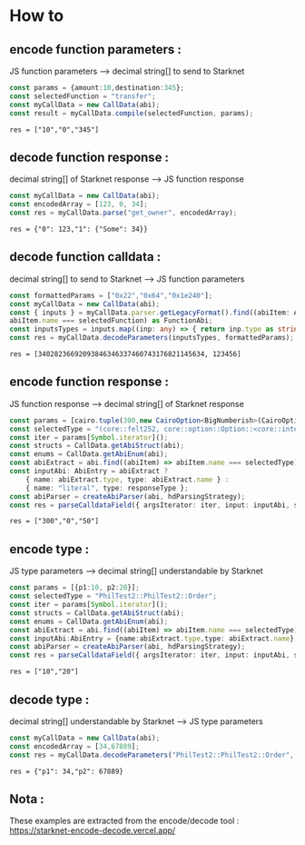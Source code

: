 # How to
## encode function parameters :
JS function parameters --> decimal string[] to send to Starknet
```typescript
const params = {amount:10,destination:345}; 
const selectedFunction = "transfer"; 
const myCallData = new CallData(abi);
const result = myCallData.compile(selectedFunction, params);
```
`res = ["10","0","345"]`

## decode function response :
decimal string[] of Starknet response --> JS function response
```typescript
const myCallData = new CallData(abi);
const encodedArray = [123, 0, 34]; 
const res = myCallData.parse("get_owner", encodedArray);
```
`res = {"0": 123,"1": {"Some": 34}}`

## decode function calldata :
decimal string[] to send to Starknet --> JS function parameters
```typescript
const formattedParams = ["0x22","0x64","0x1e240"];
const myCallData = new CallData(abi);
const { inputs } = myCallData.parser.getLegacyFormat().find((abiItem: AbiEntry) => 
abiItem.name === selectedFunction) as FunctionAbi;
const inputsTypes = inputs.map((inp: any) => { return inp.type as string });
const res = myCallData.decodeParameters(inputsTypes, formattedParams);
```
`res = [34028236692093846346337460743176821145634, 123456]`

## encode function response :
JS function response --> decimal string[] of Starknet response
```typescript
const params = [cairo.tuple(300,new CairoOption<BigNumberish>(CairoOptionVariant.Some,50))]; 
const selectedType = "(core::felt252, core::option::Option::<core::integer::u8>)"; 
const iter = params[Symbol.iterator](); 
const structs = CallData.getAbiStruct(abi);
const enums = CallData.getAbiEnum(abi);
const abiExtract = abi.find((abiItem) => abiItem.name === selectedType); 
const inputAbi: AbiEntry = abiExtract ? 
    { name: abiExtract.type, type: abiExtract.name } :
    { name: "literal", type: responseType };
const abiParser = createAbiParser(abi, hdParsingStrategy);
const res = parseCalldataField({ argsIterator: iter, input: inputAbi, structs, enums, parser: abiParser });
```
`res = ["300","0","50"]`

## encode type :
JS type parameters --> decimal string[] understandable by Starknet 
```typescript
const params = [{p1:10, p2:20}]; 
const selectedType = "PhilTest2::PhilTest2::Order"; 
const iter = params[Symbol.iterator](); 
const structs = CallData.getAbiStruct(abi);
const enums = CallData.getAbiEnum(abi);
const abiExtract = abi.find((abiItem) => abiItem.name === selectedType); 
const inputAbi:AbiEntry = {name:abiExtract.type,type: abiExtract.name};
const abiParser = createAbiParser(abi, hdParsingStrategy);
const res = parseCalldataField({ argsIterator: iter, input: inputAbi, structs, enums, parser: abiParser });
```
`res = ["10","20"]`

## decode type : 
decimal string[] understandable by Starknet --> JS type parameters
```typescript
const myCallData = new CallData(abi);
const encodedArray = [34,67889]; 
const res = myCallData.decodeParameters("PhilTest2::PhilTest2::Order", encodedArray);
```
`res = {"p1": 34,"p2": 67889}`

## Nota :
These examples are extracted from the encode/decode tool : https://starknet-encode-decode.vercel.app/
